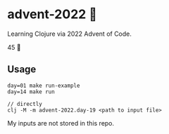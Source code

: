 # advent-2022 🎄

Learning Clojure via 2022 Advent of Code.

45 🌟

## Usage
```
day=01 make run-example
day=14 make run

// directly
clj -M -m advent-2022.day-19 <path to input file>
```

My inputs are not stored in this repo.
